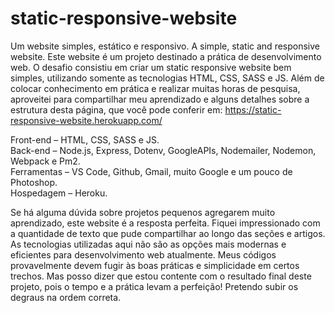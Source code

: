 # static-responsive-website
Um website simples, estático e responsivo. A simple, static and responsive website.
Este website é um projeto destinado a prática de desenvolvimento web. O desafio consistiu em criar um static responsive website bem simples, utilizando somente as tecnologias HTML, CSS, SASS e JS. Além de colocar conhecimento em prática e realizar muitas horas de pesquisa, aproveitei para compartilhar meu aprendizado e alguns detalhes sobre a estrutura desta página, que você pode conferir em: https://static-responsive-website.herokuapp.com/

Front-end – HTML, CSS, SASS e JS.<br />
Back-end – Node.js, Express, Dotenv, GoogleAPIs, Nodemailer, Nodemon, Webpack e Pm2.<br />
Ferramentas – VS Code, Github, Gmail, muito Google e um pouco de Photoshop.<br />
Hospedagem – Heroku.<br />

Se há alguma dúvida sobre projetos pequenos agregarem muito aprendizado, este website é a resposta perfeita. Fiquei impressionado com a quantidade de texto que pude compartilhar ao longo das seções e artigos. As tecnologias utilizadas aqui não são as opções mais modernas e eficientes para desenvolvimento web atualmente. Meus códigos provavelmente devem fugir às boas práticas e simplicidade em certos trechos. Mas posso dizer que estou contente com o resultado final deste projeto, pois o tempo e a prática levam a perfeição! Pretendo subir os degraus na ordem correta.
